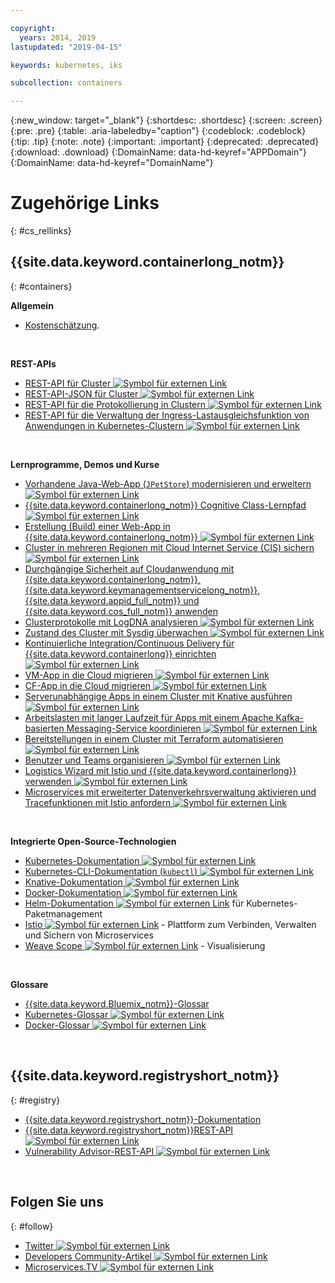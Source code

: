 ```yaml
---

copyright:
  years: 2014, 2019
lastupdated: "2019-04-15"

keywords: kubernetes, iks

subcollection: containers

---
```


{:new_window: target="_blank"}
{:shortdesc: .shortdesc}
{:screen: .screen}
{:pre: .pre}
{:table: .aria-labeledby="caption"}
{:codeblock: .codeblock}
{:tip: .tip}
{:note: .note}
{:important: .important}
{:deprecated: .deprecated}
{:download: .download}
{:DomainName: data-hd-keyref="APPDomain"}
{:DomainName: data-hd-keyref="DomainName"}




# Zugehörige Links
{: #cs_rellinks}

## {{site.data.keyword.containerlong_notm}}
{: #containers}

**Allgemein**

- [Kostenschätzung](/docs/billing-usage?topic=billing-usage-cost#cost).

<br />


**REST-APIs**

- [REST-API für Cluster ![Symbol für externen Link](../icons/launch-glyph.svg "Symbol für externen Link")](https://containers.cloud.ibm.com/swagger-api/)
- [REST-API-JSON für Cluster ![Symbol für externen Link](../icons/launch-glyph.svg "Symbol für externen Link")](https://containers.cloud.ibm.com/swagger-api/swagger.json)
- [REST-API für die Protokollierung in Clustern ![Symbol für externen Link](../icons/launch-glyph.svg "Symbol für externen Link")](https://containers.cloud.ibm.com/swagger-logging/)
- [REST-API für die Verwaltung der Ingress-Lastausgleichsfunktion von Anwendungen in Kubernetes-Clustern ![Symbol für externen Link](../icons/launch-glyph.svg "Symbol für externen Link")](https://containers.cloud.ibm.com/swagger-alb-api/)

<br />


**Lernprogramme, Demos und Kurse**

- [Vorhandene Java-Web-App (`JPetStore`) modernisieren und erweitern ![Symbol für externen Link](../icons/launch-glyph.svg "Symbol für externen Link")](https://github.com/IBM-Cloud/jpetstore-kubernetes)
- [{{site.data.keyword.containerlong_notm}} Cognitive Class-Lernpfad ![Symbol für externen Link](../icons/launch-glyph.svg "Symbol für externen Link")](https://cognitiveclass.ai/learn/containers-k8s-and-istio-on-ibm-cloud/)
- [Erstellung (Build) einer Web-App in {{site.data.keyword.containerlong_notm}} ![Symbol für externen Link](../icons/launch-glyph.svg "Symbol für externen Link")](/docs/tutorials?topic=solution-tutorials-scalable-webapp-kubernetes#scalable-webapp-kubernetes)
- [Cluster in mehreren Regionen mit Cloud Internet Service (CIS) sichern ![Symbol für externen Link](../icons/launch-glyph.svg "Symbol für externen Link")](/docs/tutorials?topic=solution-tutorials-multi-region-k8s-cis#multi-region-k8s-cis)
- [Durchgängige Sicherheit auf Cloudanwendung mit {{site.data.keyword.containerlong_notm}}, {{site.data.keyword.keymanagementservicelong_notm}}, {{site.data.keyword.appid_full_notm}} und {{site.data.keyword.cos_full_notm}} anwenden](/docs/tutorials?topic=solution-tutorials-cloud-e2e-security#cloud-e2e-security)
- [Clusterprotokolle mit LogDNA analysieren ![Symbol für externen Link](../icons/launch-glyph.svg "Symbol für externen Link")](/docs/services/Log-Analysis-with-LogDNA?topic=LogDNA-kube#kube)
- [Zustand des Cluster mit Sysdig überwachen ![Symbol für externen Link](../icons/launch-glyph.svg "Symbol für externen Link")](/docs/services/Monitoring-with-Sysdig?topic=Sysdig-kubernetes_cluster#kubernetes_cluster)
- [Kontinuierliche Integration/Continuous Delivery für {{site.data.keyword.containerlong}} einrichten ![Symbol für externen Link](../icons/launch-glyph.svg "Symbol für externen Link")](/docs/tutorials?topic=solution-tutorials-continuous-deployment-to-kubernetes#continuous-deployment-to-kubernetes)
- [VM-App in die Cloud migrieren ![Symbol für externen Link](../icons/launch-glyph.svg "Symbol für externen Link")](/docs/tutorials?topic=solution-tutorials-vm-to-containers-and-kubernetes#vm-to-containers-and-kubernetes)
- [CF-App in die Cloud migrieren ![Symbol für externen Link](../icons/launch-glyph.svg "Symbol für externen Link")](/docs/containers?topic=containers-cf_tutorial#cf_tutorial)
- [Serverunabhängige Apps in einem Cluster mit Knative ausführen ![Symbol für externen Link](../icons/launch-glyph.svg "Symbol für externen Link")](/docs/containers?topic=containers-knative_tutorial#knative_tutorial)
- [Arbeitslasten mit langer Laufzeit für Apps mit einem Apache Kafka-basierten Messaging-Service koordinieren ![Symbol für externen Link](../icons/launch-glyph.svg "Symbol für externen Link")](/docs/tutorials?topic=solution-tutorials-pub-sub-object-storage#pub-sub-object-storage)
- [Bereitstellungen in einem Cluster mit Terraform automatisieren ![Symbol für externen Link](../icons/launch-glyph.svg "Symbol für externen Link")](/docs/tutorials?topic=solution-tutorials-plan-create-update-deployments#plan-create-update-deployments)
- [Benutzer und Teams organisieren ![Symbol für externen Link](../icons/launch-glyph.svg "Symbol für externen Link")](/docs/tutorials?topic=solution-tutorials-users-teams-applications#users-teams-applications)
- [Logistics Wizard mit Istio und {{site.data.keyword.containerlong}} verwenden ![Symbol für externen Link](../icons/launch-glyph.svg "Symbol für externen Link")](https://github.com/IBM-Cloud/logistics-wizard-kubernetes)
- [Microservices mit erweiterter Datenverkehrsverwaltung aktivieren und Tracefunktionen mit Istio anfordern ![Symbol für externen Link](../icons/launch-glyph.svg "Symbol für externen Link")](https://developer.ibm.com/code/patterns/manage-microservices-traffic-using-istio/)

<br />


**Integrierte Open-Source-Technologien**

- [Kubernetes-Dokumentation ![Symbol für externen Link](../icons/launch-glyph.svg "Symbol für externen Link")](https://kubernetes.io/)
- [Kubernetes-CLI-Dokumentation (`kubectl`) ![Symbol für externen Link](../icons/launch-glyph.svg "Symbol für externen Link")](https://kubectl.docs.kubernetes.io/)
- [Knative-Dokumentation ![Symbol für externen Link](../icons/launch-glyph.svg "Symbol für externen Link")](https://github.com/knative/docs)
- [Docker-Dokumentation ![Symbol für externen Link](../icons/launch-glyph.svg "Symbol für externen Link")](https://docs.docker.com/engine/)
- <a href="https://docs.helm.sh/helm/" target="_blank">Helm-Dokumentation <img src="../icons/launch-glyph.svg" alt="Symbol für externen Link"></a> für Kubernetes-Paketmanagement
- [Istio ![Symbol für externen Link](../icons/launch-glyph.svg "Symbol für externen Link")](https://istio.io/) - Plattform zum Verbinden, Verwalten und Sichern von Microservices
- [Weave Scope ![Symbol für externen Link](../icons/launch-glyph.svg "Symbol für externen Link")](https://www.weave.works/oss/scope/) - Visualisierung

<br />


**Glossare**

- [{{site.data.keyword.Bluemix_notm}}-Glossar](/docs/overview/glossary?topic=overview-glossary#glossary)
- [Kubernetes-Glossar ![Symbol für externen Link](../icons/launch-glyph.svg "Symbol für externen Link")](https://kubernetes.io/docs/reference/glossary/?fundamental=true)
- [Docker-Glossar ![Symbol für externen Link](../icons/launch-glyph.svg "Symbol für externen Link")](https://docs.docker.com/glossary/)

<br />


## {{site.data.keyword.registryshort_notm}}
{: #registry}

- [{{site.data.keyword.registryshort_notm}}-Dokumentation](/docs/services/Registry?topic=registry-getting-started)
- [{{site.data.keyword.registryshort_notm}}REST-API ![Symbol für externen Link](../icons/launch-glyph.svg "Symbol für externen Link")](https://{DomainName}/apidocs/container-registry)
- [Vulnerability Advisor-REST-API ![Symbol für externen Link](../icons/launch-glyph.svg "Symbol für externen Link")](https://{DomainName}/apidocs/container-registry/va)

<br />


## Folgen Sie uns
{: #follow}

- [Twitter ![Symbol für externen Link](../icons/launch-glyph.svg "Symbol für externen Link")](https://twitter.com/hashtag/IKS)
- [Developers Community-Artikel ![Symbol für externen Link](../icons/launch-glyph.svg "Symbol für externen Link")](https://www.ibm.com/blogs/bluemix/tag/containers/)
- [Microservices.TV ![Symbol für externen Link](../icons/launch-glyph.svg "Symbol für externen Link")](https://developer.ibm.com/tv/microservices/)

<br />

